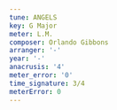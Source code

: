 ```yaml
---
tune: ANGELS
key: G Major
meter: L.M.
composer: Orlando Gibbons
arranger: '-'
year: '-'
anacrusis: '4'
meter_error: '0'
time_signature: 3/4
meterError: 0
---
```

